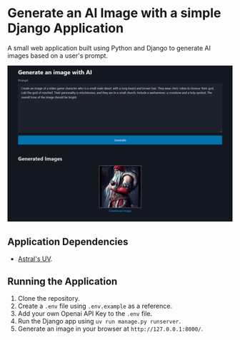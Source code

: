 # Generate an AI Image with a simple Django Application

A small web application built using Python and Django to generate AI images based on a user's prompt.

![A screenshot of the web application](./images/gen-ai-image.png)

## Application Dependencies

- [Astral's UV](https://docs.astral.sh/uv/).

## Running the Application

1. Clone the repository.
2. Create a `.env` file using `.env.example` as a reference.
3. Add your own Openai API Key to the `.env` file.
4. Run the Django app using `uv run manage.py runserver`.
5. Generate an image in your browser at `http://127.0.0.1:8000/`.
